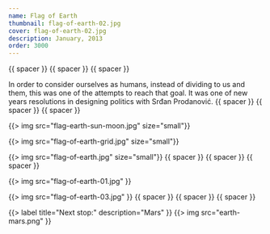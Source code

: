 ```yaml
---
name: Flag of Earth
thumbnail: flag-of-earth-02.jpg
cover: flag-of-earth-02.jpg
description: January, 2013
order: 3000
---
```


{{ spacer }} {{ spacer }} {{ spacer }}

In order to consider ourselves as humans, instead of dividing to us and them, this was one of the attempts to reach that goal. It was one of new years resolutions in designing politics with Srđan Prodanović.
{{ spacer }} {{ spacer }} {{ spacer }}

{{> img src="flag-earth-sun-moon.jpg" size="small"}}

{{> img src="flag-of-earth-grid.jpg" size="small"}}

{{> img src="flag-of-earth.jpg" size="small"}}
{{ spacer }} {{ spacer }} {{ spacer }}

{{> img src="flag-of-earth-01.jpg" }}

{{> img src="flag-of-earth-03.jpg" }}
{{ spacer }} {{ spacer }} {{ spacer }}

{{> label title="Next stop:" description="Mars" }}
{{> img src="earth-mars.png" }}







